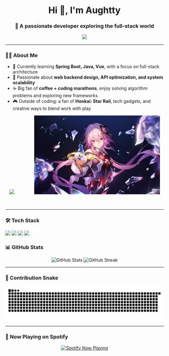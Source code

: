 <!-- Profile Header -->
<h1 align="center">Hi 👋, I'm Aughtty</h1>
<h3 align="center">🚀 A passionate developer exploring the full-stack world</h3>

<p align="center">
  <img src="https://readme-typing-svg.herokuapp.com?size=22&center=true&vCenter=true&width=500&lines=Welcome+to+my+GitHub!;Full-stack+developer+in+progress;Love+code,+coffee+and+creativity" />
</p>

---

### 🧑‍💻 About Me
- 🌱 Currently learning **Spring Boot, Java, Vue**, with a focus on full-stack architecture
- 💬 Passionate about **web backend design, API optimization, and system scalability**
- ☕ Big fan of **coffee + coding marathons**, enjoy solving algorithm problems and exploring new frameworks
- 🎮 Outside of coding: a fan of **Honkai: Star Rail**, tech gadgets, and creative ways to blend work with play

<!-- Daily Quote & Hobby Side by Side -->
<p align="center">
  <img src="https://quotes-github-readme.vercel.app/api?type=vercel&theme=light" height="250">
  &nbsp;&nbsp;&nbsp;&nbsp;&nbsp;&nbsp;&nbsp;&nbsp;&nbsp;&nbsp;&nbsp;&nbsp;&nbsp;&nbsp; <!-- 这里是空格，数量可调 -->
  <img src="https://raw.githubusercontent.com/Aughtty/Aughtty/main/assets/default_March7.jpg" height="250">
</p>

<!-- 用这个清除浮动，避免后续内容被图片环绕 -->
<br clear="both" />


---

### 🛠️ Tech Stack
<p align="left">
   <!-- Frameworks -->
  <img src="https://img.shields.io/badge/SpringBoot-6DB33F?style=for-the-badge&logo=springboot&logoColor=white"/>
  <img src="https://img.shields.io/badge/Vue.js-4FC08D?style=for-the-badge&logo=vue.js&logoColor=white"/>
  
  <!-- Programming Languages -->
  <img src="https://img.shields.io/badge/Java-ED8B00?style=for-the-badge&logo=java&logoColor=white"/>
  <img src="https://img.shields.io/badge/Python-3776AB?style=for-the-badge&logo=python&logoColor=white"/>
  
</p>

### 📊 GitHub Stats
<p align="center">
  <img src="https://github-readme-stats.vercel.app/api?username=Aughtty&show_icons=true&theme=buefy&hide_border=false" alt="GitHub Stats" height="165"/>
  <img src="https://github-readme-streak-stats.herokuapp.com/?user=Aughtty&theme=buefy" alt="GitHub Streak" height="165"/>
</p>

---

### 🐍 Contribution Snake
<p align="center">
  <img src="https://github.com/Aughtty/Aughtty/blob/output/github-contribution-grid-snake.svg" alt="snake"/>
</p>

---
### 🎵 Now Playing on Spotify
<p align="center">
  <a href="https://spotify-github-profile.kittinanx.com/api/view.svg?uid=31dt7jfetfjlk7ko3ssjpccgovli&redirect=true">
    <img src="https://spotify-github-profile.kittinanx.com/api/view.svg?uid=31dt7jfetfjlk7ko3ssjpccgovli&cover_image=true&theme=default&show_offline=true&offline_image=https%3A%2F%2Fcdn.jsdelivr.net%2Fgh%2FAughtty%2FAughtty%40main%2Fassets%2Fdefault_March7.jpg&background_color=121212&interchange=false&bar_color=53b14f&bar_color_cover=false" 
         alt="Spotify Now Playing" />
  </a>
</p>







